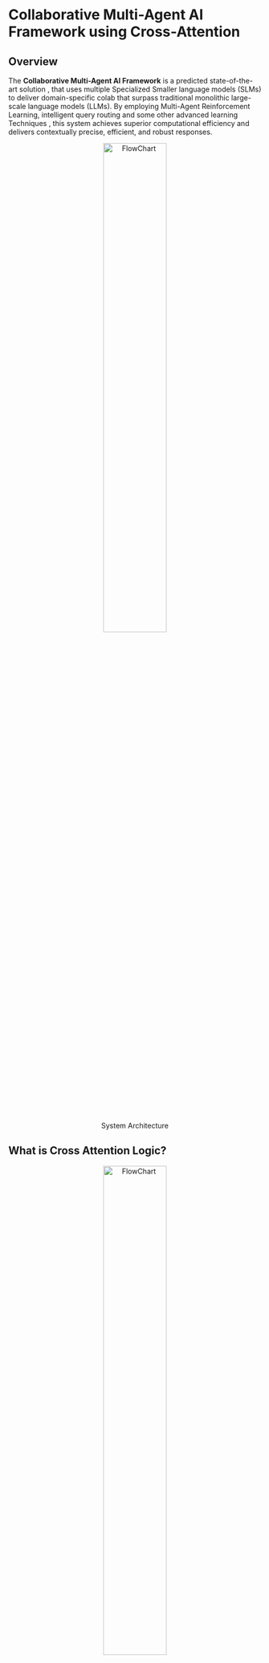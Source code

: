 # **Collaborative Multi-Agent AI Framework using Cross-Attention**

## **Overview**
The **Collaborative Multi-Agent AI Framework** is a predicted state-of-the-art solution , that uses multiple Specialized Smaller language models (SLMs) to deliver domain-specific colab that surpass traditional monolithic large-scale language models (LLMs). By employing Multi-Agent Reinforcement Learning, intelligent query routing and some other advanced learning Techniques , this system achieves superior computational efficiency and delivers contextually precise, efficient, and robust responses.

<p align="center">
<img src="https://github.com/user-attachments/assets/eab68331-d68a-4a97-8b15-3faa823136f7" alt="FlowChart" style="width:50%;"/>
   <br/>
   System Architecture
</p>

## **What is Cross Attention Logic?**
<p align="center">
<img src="https://github.com/user-attachments/assets/e5a18b24-df53-4200-8a61-eea22eda1c25" alt="FlowChart" style="width:50%;"/>
   <br/>
   Cross Attention Logic
</p>


---

## **Key Features**
1. **Intelligent Query Splitting and Routing**:
   - Uses a State of the art (SOTA) LLM API to divide user queries into domain-specific components.
   - Model Specialization: Routes components to domain-specific models:
     - Technical Queries: Addressed by Qwen Coder.
     - Medical Queries: Addressed by BioGPT.

2. **Model Collaboration via Cross-Attention**:
   - Uses **cross-attention mechanism** to integrate domain-specific insights into a unified response.
   - Ensures comprehensive understanding across disciplines.

3. **Reinforcement Learning & Caching** (Not Yet Implemented):
   - Employs RL for model collaboration and response refinement.
   - Implements **multi-agent reinforcement learning (MARL)** with game-theory principles to foster synergistic behavior.
   - Leverages embeddings from SentenceTransformer and indexes in Pinecone for query optimization and caching.

---

## **System Architecture**
Input Query Analysis:
- User queries are analyzed and routed by GPT-4.0 Mini.
- Pre-generated responses are retrieved from a Redis-based cache if available.

Domain-Specific Processing:
- Query components are routed to domain-specific models (BioGPT, Qwen Coder), which generate independent responses and embeddings.

Cross-Attention Mechanism:
- Responses are refined through a cross-attention mechanism, enabling collaborative reasoning.

Response Generation:
- Outputs are merged and validated by GPT-4.0 Mini, producing a unified, semantically rich response.

Reinforcement Learning:
- MARL principles iteratively optimize model collaboration for long-term performance.


<p align="center">
<img src="https://github.com/user-attachments/assets/d53ea399-c554-4ed4-9034-235a6c4c9a21" alt="FlowChart" style="width:50%;"/>
</p>

---

## **Tech Stack**
- **Models**: BioGPT, Qwen Coder (Hugging Face)
- **Frameworks**: PyTorch, Hugging Face Transformers
- **Learning Techniques**: Reinforcement Learning (RL), Multi-Agent RL (MARL), Game Theory, Cross-Attention

---

## **Setup Instructions**
1. Clone the repository:
   ```bash
   git clone https://github.com/YourRepo/CrossAttentionChatbot.git
   cd CrossAttentionChatbot
   ```
2. Install dependencies:
   ```bash
   pip install -r requirements.txt
   ```
3. Configure API keys for GPT-4-mini and Hugging Face models in `.env`.
4. Run the application:
   ```bash
   python main.py
   ```

---

## **Applications**
- **Healthcare**: Generate medically accurate responses via BioGPT.
- **Coding Assistance**: Leverage Qwen Coder for precise technical solutions.
- **Cross-Domain Problem Solving**: Seamless collaboration across diverse domains.
And many more accordingly!

---

## **Results**
- **Efficiency**: Gurantees more than 50% reduction in compute costs compared to traditional large-scale models.
- **Speed** : Average response time of under 2 seconds.
- **Accuracy** : Matches or surpasses monolithic LLMs with domain-specific specialization.

## **Future Enhancements**
- Implementing **adaptive reward systems** for RL.
- Expanding domain coverage with additional SLMs.
- Enhancing collaboration with **adversarial training**.
